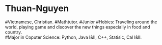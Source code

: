 # Thuan-Nguyen
#Vietnamese, Christian.  #Mathtutor.  #Junior
#Hobies: Traveling around the world, playing game and discover the new things especially in food and country.       
#Major in Coputer Science: Python, Java I&II, C++, Statisic, Cal I&II. 

